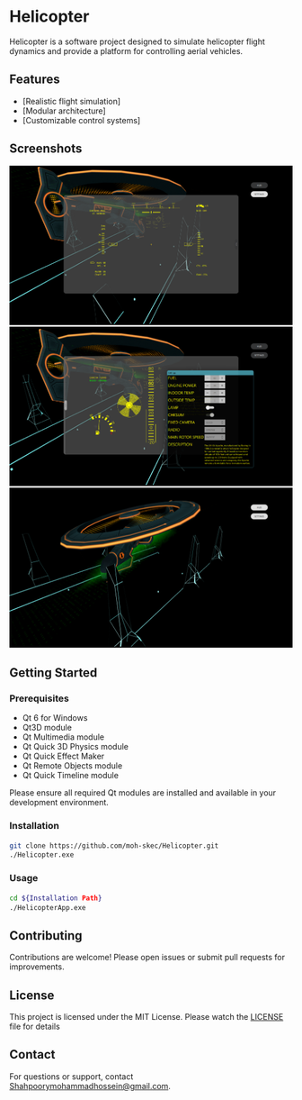 # Helicopter

Helicopter is a software project designed to simulate helicopter flight dynamics and provide a platform for controlling aerial vehicles.

## Features

- [Realistic flight simulation]
- [Modular architecture]
- [Customizable control systems]

## Screenshots

![Main Interface](screenshots/main_interface.png)
![Control Interface](screenshots/control_interface.png)
![Flight Simulation](screenshots/flight_simulation.png)

## Getting Started

### Prerequisites

- Qt 6 for Windows
- Qt3D module
- Qt Multimedia module
- Qt Quick 3D Physics module
- Qt Quick Effect Maker
- Qt Remote Objects module
- Qt Quick Timeline module

Please ensure all required Qt modules are installed and available in your development environment.

### Installation

```sh
git clone https://github.com/moh-skec/Helicopter.git
./Helicopter.exe
```

### Usage

```sh
cd ${Installation Path}
./HelicopterApp.exe
```

## Contributing

Contributions are welcome! Please open issues or submit pull requests for improvements.

## License

This project is licensed under the MIT License. Please watch the [LICENSE](LICENSE) file for details

## Contact

For questions or support, contact [Shahpoorymohammadhossein@gmail.com](mailto:Shahpoorymohammadhossein@gmail.com).
